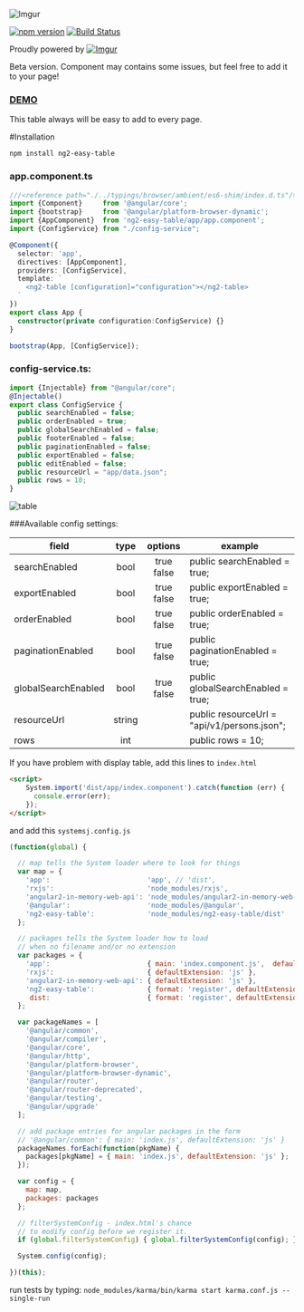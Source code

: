 ![Imgur](http://i.imgur.com/gwjpUqe.png "logo")


[![npm version](https://badge.fury.io/js/ng2-easy-table.svg)](https://badge.fury.io/js/ng2-easy-table)
[![Build Status](https://travis-ci.org/ssuperczynski/ng2-easy-table.svg?branch=master)](https://travis-ci.org/ssuperczynski/ng2-easy-table)

Proudly powered by [![Imgur](http://i.imgur.com/qbbb6ah.png)](http://espeo.eu/)

Beta version. Component may contains some issues, but feel free to add it to your page!

<h3><a href="http://angular2-table.espeo.pl/" target="_blank">DEMO</a></h3>

This table always will be easy to add to every page.

#Installation

`npm install ng2-easy-table`
### app.component.ts

```typescript
///<reference path="./../typings/browser/ambient/es6-shim/index.d.ts"/>
import {Component}     from '@angular/core';
import {bootstrap}     from '@angular/platform-browser-dynamic';
import {AppComponent}  from 'ng2-easy-table/app/app.component';
import {ConfigService} from "./config-service";

@Component({
  selector: 'app',
  directives: [AppComponent],
  providers: [ConfigService],
  template: `
    <ng2-table [configuration]="configuration"></ng2-table>
  `
})
export class App {
  constructor(private configuration:ConfigService) {}
}

bootstrap(App, [ConfigService]);
```

### config-service.ts:

```typescript
import {Injectable} from "@angular/core";
@Injectable()
export class ConfigService {
  public searchEnabled = false;
  public orderEnabled = true;
  public globalSearchEnabled = false;
  public footerEnabled = false;
  public paginationEnabled = false;
  public exportEnabled = false;
  public editEnabled = false;
  public resourceUrl = "app/data.json";
  public rows = 10;
}
```
![table](http://i.imgur.com/yqlYtVR.png "table")

###Available config settings:

| field               |      type      |  options   | example                                     |
|---------------------|:--------------:|:----------:|---------------------------------------------|
| searchEnabled       | bool           | true false | public searchEnabled = true;                |
| exportEnabled       | bool           | true false | public exportEnabled = true;                |
| orderEnabled        | bool           | true false | public orderEnabled = true;                 |
| paginationEnabled   | bool           | true false | public paginationEnabled = true;            |
| globalSearchEnabled | bool           | true false | public globalSearchEnabled = true;          |
| resourceUrl         | string         |            | public resourceUrl = "api/v1/persons.json"; |
| rows                | int            |            | public rows = 10;                           |


If you have problem with display table, add this lines to `index.html`
```html
<script>
    System.import('dist/app/index.component').catch(function (err) {
      console.error(err);
    });
</script>
```

and add this `systemsj.config.js`

```js
(function(global) {

  // map tells the System loader where to look for things
  var map = {
    'app':                        'app', // 'dist',
    'rxjs':                       'node_modules/rxjs',
    'angular2-in-memory-web-api': 'node_modules/angular2-in-memory-web-api',
    '@angular':                   'node_modules/@angular',
    'ng2-easy-table':             'node_modules/ng2-easy-table/dist'
  };

  // packages tells the System loader how to load
  // when no filename and/or no extension
  var packages = {
    'app':                        { main: 'index.component.js',  defaultExtension: 'js' },
    'rxjs':                       { defaultExtension: 'js' },
    'angular2-in-memory-web-api': { defaultExtension: 'js' },
    'ng2-easy-table':             { format: 'register', defaultExtension: 'js' },
     dist:                        { format: 'register', defaultExtension: 'js' }
  };

  var packageNames = [
    '@angular/common',
    '@angular/compiler',
    '@angular/core',
    '@angular/http',
    '@angular/platform-browser',
    '@angular/platform-browser-dynamic',
    '@angular/router',
    '@angular/router-deprecated',
    '@angular/testing',
    '@angular/upgrade'
  ];

  // add package entries for angular packages in the form
  // '@angular/common': { main: 'index.js', defaultExtension: 'js' }
  packageNames.forEach(function(pkgName) {
    packages[pkgName] = { main: 'index.js', defaultExtension: 'js' };
  });

  var config = {
    map: map,
    packages: packages
  };

  // filterSystemConfig - index.html's chance
  // to modify config before we register it.
  if (global.filterSystemConfig) { global.filterSystemConfig(config); }

  System.config(config);

})(this);
```
run tests by typing:
`node_modules/karma/bin/karma start karma.conf.js --single-run`